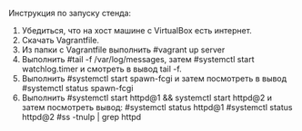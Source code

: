 Инструкция по запуску стенда:

1. Убедиться, что на хост машине с VirtualBox есть интернет.
2. Скачать Vagrantfile.
3. Из папки с Vagrantfile выполнить #vagrant up server
4. Выполнить #tail -f /var/log/messages, затем #systemctl start watchlog.timer и смотреть в вывод tail -f.
5. Выполнить #systemctl start spawn-fcgi и затем посмотреть в вывод #systemctl status spawn-fcgi
6. Выполнить #systemctl start httpd@1 && systemctl start httpd@2 и затем посмотреть вывод:
   #systemctl status httpd@1
   #systemctl status httpd@2
   #ss -tnulp | grep httpd
   


